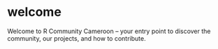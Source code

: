 # welcome
Welcome to R Community Cameroon – your entry point to discover the community, our projects, and how to contribute.
